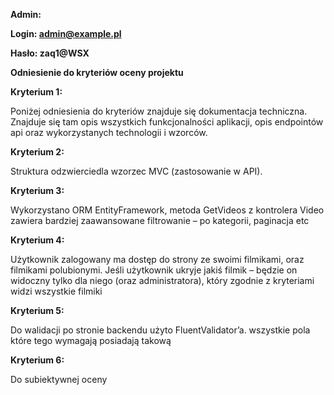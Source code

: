 **Admin:**

**Login: <admin@example.pl>**

**Hasło: zaq1@WSX**



**Odniesienie do kryteriów oceny projektu**

**Kryterium 1:**

Poniżej odniesienia do kryteriów znajduje się dokumentacja techniczna. Znajduje się tam opis wszystkich funkcjonalności aplikacji, opis endpointów api oraz wykorzystanych technologii i wzorców.

**Kryterium 2:**

Struktura odzwierciedla wzorzec MVC (zastosowanie w API).

**Kryterium 3:**

Wykorzystano ORM EntityFramework, metoda GetVideos z kontrolera Video zawiera bardziej zaawansowane filtrowanie – po kategorii, paginacja etc

**Kryterium 4:**

Użytkownik zalogowany ma dostęp do strony ze swoimi filmikami, oraz filmikami polubionymi. Jeśli użytkownik ukryje jakiś filmik – będzie on widoczny tylko dla niego (oraz administratora), który zgodnie z kryteriami widzi wszystkie filmiki

**Kryterium 5:**

Do walidacji po stronie backendu użyto FluentValidator’a. wszystkie pola które tego wymagają posiadają takową

**Kryterium 6:**

Do subiektywnej oceny


